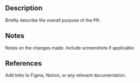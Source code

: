## Description

Briefly describe the overall purpose of the PR.

## Notes

Notes on the changes made. Include screenshots if applicable.

## References

Add links to Figma, Notion, or any relevant documentation.
